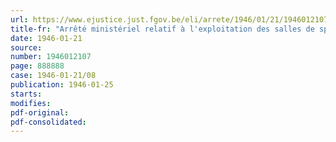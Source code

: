 ```yaml
---
url: https://www.ejustice.just.fgov.be/eli/arrete/1946/01/21/1946012107/justel
title-fr: "Arrêté ministériel relatif à l'exploitation des salles de spectacles cinématographiques ainsi qu'à la production et la distribution de certains films"
date: 1946-01-21
source:
number: 1946012107
page: 888888
case: 1946-01-21/08
publication: 1946-01-25
starts:
modifies:
pdf-original:
pdf-consolidated:
---
```


